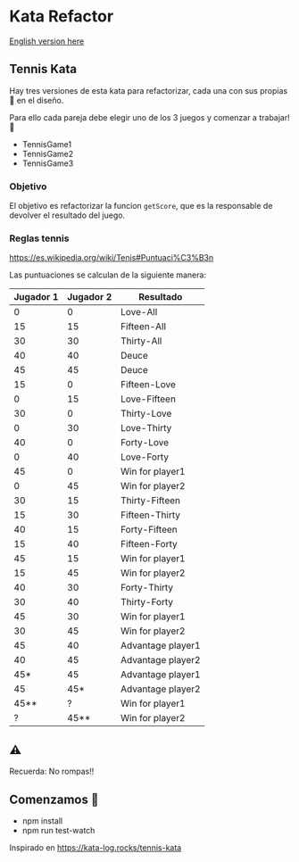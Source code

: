 # Kata Refactor

[English version here](./README.en.md)

## Tennis Kata
Hay tres versiones de esta kata para refactorizar, cada una con sus propias 💩 en el diseño.

Para ello cada pareja debe elegir uno de los 3 juegos y comenzar a trabajar! 💪
- TennisGame1
- TennisGame2
- TennisGame3

### Objetivo
El objetivo es refactorizar la funcion `getScore`, que es la responsable de devolver el resultado del juego.

### Reglas tennis
https://es.wikipedia.org/wiki/Tenis#Puntuaci%C3%B3n

Las puntuaciones se calculan de la siguiente manera:

| Jugador 1 | Jugador 2 | Resultado |
| --------- | --------- | --------- |
| 0 | 0 | Love-All |
| 15 | 15 | Fifteen-All |
| 30 | 30 | Thirty-All |
| 40 | 40 | Deuce |
| 45 | 45 | Deuce |
| 15 | 0 | Fifteen-Love |
| 0 | 15 | Love-Fifteen |
| 30 | 0 | Thirty-Love |
| 0 | 30 | Love-Thirty |
| 40 | 0 | Forty-Love |
| 0 | 40 | Love-Forty |
| 45 | 0 | Win for player1 |
| 0 | 45 | Win for player2 |
| 30 | 15 | Thirty-Fifteen |
| 15 | 30 | Fifteen-Thirty |
| 40 | 15 | Forty-Fifteen |
| 15 | 40 | Fifteen-Forty |
| 45 | 15 | Win for player1 |
| 15 | 45 | Win for player2 |
| 40 | 30 | Forty-Thirty |
| 30 | 40 | Thirty-Forty |
| 45 | 30 | Win for player1 |
| 30 | 45 | Win for player2 |
| 45 | 40 | Advantage player1 |
| 40 | 45 | Advantage player2 |
| 45* | 45 | Advantage player1 |
| 45 | 45* | Advantage player2 |
| 45** | ? | Win for player1 |
| ? | 45** | Win for player2 |

## :warning: 

Recuerda: No rompas!!

## Comenzamos 🚀

- npm install
- npm run test-watch


Inspirado en https://kata-log.rocks/tennis-kata
